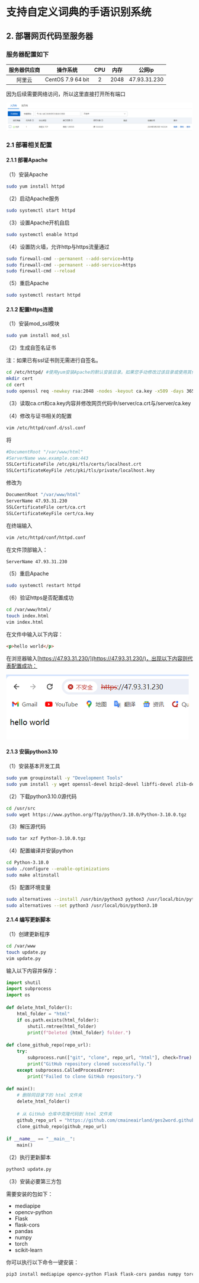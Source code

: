 <!--
 * @Date: 2024-05-25 22:07:41
 * @LastEditors: Qianshanju
 * @E-mail: z1939784351@gmail.com
 * @LastEditTime: 2024-05-30 13:56:19
 * @FilePath: \gesrec\README.md
-->
# 支持自定义词典的手语识别系统

## 2. 部署网页代码至服务器

### 服务器配置如下

| 服务器供应商 |     操作系统      |  CPU  | 内存  |    公网ip    |
| :----------: | :---------------: | :---: | :---: | :----------: |
|    阿里云    | CentOS 7.9 64 bit |   2   | 2048  | 47.93.31.230 |

因为后续需要网络访问，所以这里直接打开所有端口

![开放端口](/markdownImage/开放端口.png)

### 2.1 部署相关配置

#### 2.1.1 部署Apache

（1）安装Apache

``` bash
sudo yum install httpd
```

（2）启动Apache服务

``` bash
sudo systemctl start httpd
```

（3）设置Apache开机自启

``` bash
sudo systemctl enable httpd
```

（4）设置防火墙，允许http与https流量通过

``` bash
sudo firewall-cmd --permanent --add-service=http
sudo firewall-cmd --permanent --add-service=https
sudo firewall-cmd --reload
```

（5）重启Apache

```bash
sudo systemctl restart httpd
```

#### 2.1.2 配置https连接

（1）安装mod_ssl模块

```bash
sudo yum install mod_ssl
```

（2）生成自签名证书

注：如果已有ssl证书则无需进行自签名。

```bash
cd /etc/httpd/ #使用yum安装Apache的默认安装目录。如果您手动修改过该目录或使用其他方式安装的Apache，请根据实际配置调整。
mkdir cert
cd cert
sudo openssl req -newkey rsa:2048 -nodes -keyout ca.key -x509 -days 365 -out ca.crt #中间根据实际情况填写信息
```

（3）读取ca.crt和ca.key内容并修改网页代码中/server/ca.crt与/server/ca.key

（4）修改与证书相关的配置

```bash
vim /etc/httpd/conf.d/ssl.conf
```

将

```bash
#DocumentRoot "/var/www/html"
#ServerName www.example.com:443
SSLCertificateFile /etc/pki/tls/certs/localhost.crt
SSLCertificateKeyFile /etc/pki/tls/private/localhost.key
```

修改为

```bash
DocumentRoot "/var/www/html"
ServerName 47.93.31.230
SSLCertificateFile cert/ca.crt
SSLCertificateKeyFile cert/ca.key
```

在终端输入

```bash
vim /etc/httpd/conf/httpd.conf
```

在文件顶部输入：

```bash
ServerName 47.93.31.230
```

（5）重启Apache

```bash
sudo systemctl restart httpd
```

（6）验证https是否配置成功

```bash
cd /var/www/html/
touch index.html
vim index.html
```

在文件中输入以下内容：

```html
<p>hello world</p>
```

在浏览器输入[https://47.93.31.230/](https://47.93.31.230/)，出现以下内容则代表配置成功：

![https配置成功](/markdownImage/查看https是否配置成功.png)

#### 2.1.3 安装python3.10

（1）安装基本开发工具

```bash
sudo yum groupinstall -y "Development Tools"
sudo yum install -y wget openssl-devel bzip2-devel libffi-devel zlib-devel
```

（2）下载python3.10.0源代码

```bash
cd /usr/src
sudo wget https://www.python.org/ftp/python/3.10.0/Python-3.10.0.tgz
```

（3）解压源代码

```bash
sudo tar xzf Python-3.10.0.tgz
```

（4）配置编译并安装python

```bash
cd Python-3.10.0
sudo ./configure --enable-optimizations
sudo make altinstall
```

（5）配置环境变量

```bash
sudo alternatives --install /usr/bin/python3 python3 /usr/local/bin/python3.10 1
sudo alternatives --set python3 /usr/local/bin/python3.10
```

#### 2.1.4 编写更新脚本

（1）创建更新程序

```bash
cd /var/www
touch update.py
vim update.py
```

输入以下内容并保存：

```python
import shutil
import subprocess
import os

def delete_html_folder():
    html_folder = "html"
    if os.path.exists(html_folder):
        shutil.rmtree(html_folder)
        print(f"Deleted {html_folder} folder.")

def clone_github_repo(repo_url):
    try:
        subprocess.run(["git", "clone", repo_url, "html"], check=True)
        print("GitHub repository cloned successfully.")
    except subprocess.CalledProcessError:
        print("Failed to clone GitHub repository.")

def main():
    # 删除同目录下的 html 文件夹
    delete_html_folder()

    # 从 GitHub 仓库中克隆代码到 html 文件夹
    github_repo_url = "https://github.com/cmaineairland/ges2word.github.io.git"
    clone_github_repo(github_repo_url)

if __name__ == "__main__":
    main()
```

（2）执行更新脚本

```bash
python3 update.py
```

（3）安装必要第三方包

需要安装的包如下：

- mediapipe
- opencv-python
- Flask
- flask-cors
- pandas
- numpy
- torch
- scikit-learn

你可以执行以下命令一键安装：

```bash
pip3 install mediapipe opencv-python Flask flask-cors pandas numpy torch scikit-learn
```
